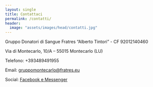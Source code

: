 ```yaml
---
layout: single
title: Contattaci
permalink: /contatti/
header:
  image: "assets/images/head/contatti.jpg"
---
```


Gruppo Donatori di Sangue Fratres “Alberto Tintori” - CF 92012140460

Via di Montecarlo, 10/A – 55015 Montecarlo (LU)

Telefono: +393489491955

Email: gruppomontecarlo@fratres.eu

Social: [Facebook e Messenger](https://www.facebook.com/donatori.montecarlo)
